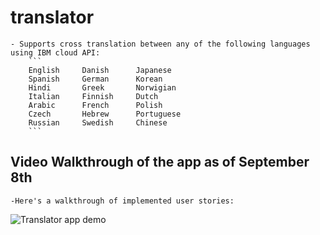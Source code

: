 # translator
    - Supports cross translation between any of the following languages using IBM cloud API:
        ```
        English     Danish      Japanese
        Spanish     German      Korean
        Hindi       Greek       Norwigian
        Italian     Finnish     Dutch
        Arabic      French      Polish
        Czech       Hebrew      Portuguese
        Russian     Swedish     Chinese            
        ```


## Video Walkthrough of the app as of September 8th
    -Here's a walkthrough of implemented user stories:

![Translator app demo](demo/20190909_000248.gif)
